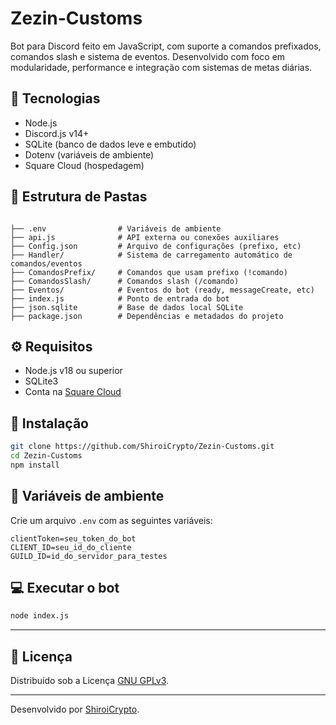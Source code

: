 # Zezin-Customs

Bot para Discord feito em JavaScript, com suporte a comandos prefixados, comandos slash e sistema de eventos. Desenvolvido com foco em modularidade, performance e integração com sistemas de metas diárias.

## 🚀 Tecnologias

- Node.js
- Discord.js v14+
- SQLite (banco de dados leve e embutido)
- Dotenv (variáveis de ambiente)
- Square Cloud (hospedagem)

## 📂 Estrutura de Pastas

```

├── .env                # Variáveis de ambiente
├── api.js              # API externa ou conexões auxiliares
├── Config.json         # Arquivo de configurações (prefixo, etc)
├── Handler/            # Sistema de carregamento automático de comandos/eventos
├── ComandosPrefix/     # Comandos que usam prefixo (!comando)
├── ComandosSlash/      # Comandos slash (/comando)
├── Eventos/            # Eventos do bot (ready, messageCreate, etc)
├── index.js            # Ponto de entrada do bot
├── json.sqlite         # Base de dados local SQLite
├── package.json        # Dependências e metadados do projeto

````

## ⚙️ Requisitos

- Node.js v18 ou superior
- SQLite3
- Conta na [Square Cloud](https://squarecloud.app)

## 🔧 Instalação

```bash
git clone https://github.com/ShiroiCrypto/Zezin-Customs.git
cd Zezin-Customs
npm install
````

## 📄 Variáveis de ambiente

Crie um arquivo `.env` com as seguintes variáveis:

```
clientToken=seu_token_do_bot
CLIENT_ID=seu_id_do_cliente
GUILD_ID=id_do_servidor_para_testes
```

## 💻 Executar o bot

```bash
node index.js
```

---

## 📝 Licença

Distribuído sob a Licença [GNU GPLv3](LICENSE).

---

Desenvolvido por [ShiroiCrypto](https://github.com/ShiroiCrypto).
